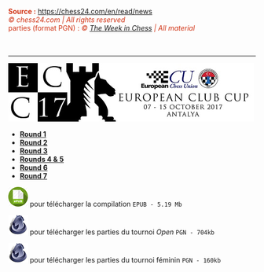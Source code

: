<font color="#d13416"><b>Source :</b> <a href="https://chess24.com/en/read/news">https://chess24.com/en/read/news</a><br>
<i><span role="img" aria-label="copyright icon" data-reactid="890">©</span> chess24.com | All rights reserved</i><br>parties (format PGN) : <i><span role="img" aria-label="copyright icon" data-reactid="890">©</span> <a href="http://theweekinchess.com/">The Week in Chess</a> | All material</i></font><br>&nbsp;
<br>&nbsp;

---

![](Banner.jpg "Source : site officiel (http://euroclubcup2017.tsf.org.tr/)")

* [**Round 1**](https://www.evernote.com/shard/s122/sh/aff93188-fd52-44e9-9ba0-da34e905f74b/7de4b351eafce312f2d397f66314cdf7)
* [**Round 2**](https://www.evernote.com/shard/s122/sh/4f48d8cd-0ae3-4ea4-ad6a-6916821fcfef/f2c96b7444638e4ef7d0bb9e53d0c503)
* [**Round 3**](https://www.evernote.com/shard/s122/sh/ebb9d96a-dbca-4f98-bc8c-2445efd17c96/6cea1abcc7de2f31ec518beb5c4f05e3)
* [**Rounds 4 & 5**](https://www.evernote.com/shard/s122/sh/1768c2b5-99f8-479f-a52e-c3425086ee6f/d5130756bfadac2d9a720092bfe249f0)
* [**Round 6**](https://www.evernote.com/shard/s122/sh/ba7d0ef4-3339-4bca-8a81-6fe96ec60abb/4c96b426c1907437b71f66dc89e6ac1f)
* [**Round 7**](https://www.evernote.com/shard/s122/sh/1d8bb8a1-41c3-461a-abfa-0c4c1a252001/47887cc8be03da18499a4bcaa3e6beee)

[![](epub.png "lire les articles hors-ligne")](ECC_2017_Antalya.epub) pour télécharger la compilation `EPUB - 5.19 Mb`

[![](PGN.png "Open Tournament (PGN format)")](ecc17.pgn) pour télécharger les parties du tournoi *Open* `PGN - 704kb`

[![](PGN.png "Women's Tournament (PGN format)")](eccw17.pgn) pour télécharger les parties du tournoi féminin `PGN - 160kb`

